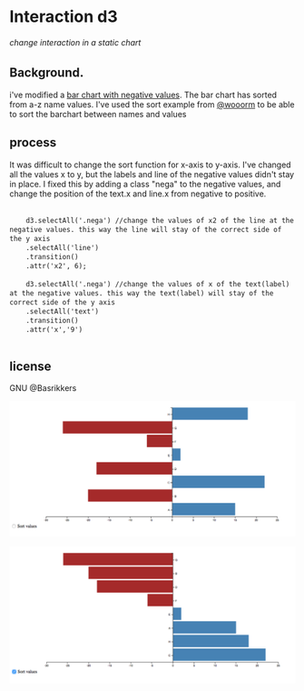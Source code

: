 # Interaction d3
###### change interaction in a static chart

## Background.
i've modified a [bar chart with negative values](https://bl.ocks.org/ch-bu/f3d1fc6e905f80b0706663fbefe317bc). The bar chart  has sorted from a-z name values.
I've used the sort example from [@wooorm](https://cmda-tt.github.io/course-17-18/class-4/sort/) to be able to sort the barchart between names and values

## process

It was difficult to change the sort function for x-axis to y-axis. I've changed all the values x to y, but the labels and line of the negative values didn't stay in place.
I fixed this by adding a class "nega" to the negative values, and change the position of the text.x and line.x from negative to positive.

```JS

    d3.selectAll('.nega') //change the values of x2 of the line at the negative values. this way the line will stay of the correct side of the y axis
    .selectAll('line')
    .transition()
    .attr('x2', 6);

    d3.selectAll('.nega') //change the values of x of the text(label) at the negative values. this way the text(label) will stay of the correct side of the y axis
    .selectAll('text')
    .transition()
    .attr('x','9')
    
```

## license

GNU @Basrikkers

![preview](preview1.png)

![preview](preview2.png)
